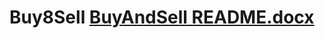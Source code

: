 # Buy8Sell [BuyAndSell README.docx](https://github.com/lozevBogdan/Buy8Sell/files/9382136/BuyAndSell.README.docx)

